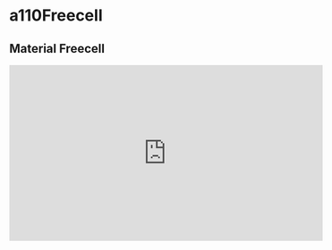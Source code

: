 # a110Freecell

## Material Freecell

<iframe width="560" height="315" src="https://www.youtube.com/embed/G17-G7a3XI4" frameborder="0" allow="autoplay; encrypted-media" allowfullscreen></iframe>
